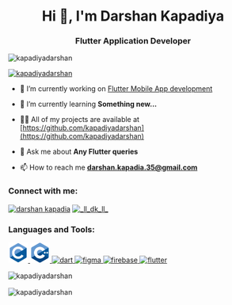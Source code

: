 <h1 align="center">Hi 👋, I'm Darshan Kapadiya</h1>
<h3 align="center">Flutter Application Developer</h3>

<p align="left"> <img src="https://komarev.com/ghpvc/?username=kapadiyadarshan&label=Profile%20views&color=0e75b6&style=flat" alt="kapadiyadarshan" /> </p>

<p align="left"> <a href="https://github.com/ryo-ma/github-profile-trophy"><img src="https://github-profile-trophy.vercel.app/?username=kapadiyadarshan" alt="kapadiyadarshan" /></a> </p>

- 🔭 I’m currently working on [Flutter Mobile App development](https://github.com/kapadiyadarshan/FBChat_app)

- 🌱 I’m currently learning **Something new...**

- 👨‍💻 All of my projects are available at [https://github.com/kapadiyadarshan](https://github.com/kapadiyadarshan)

- 💬 Ask me about **Any Flutter queries**

- 📫 How to reach me **darshan.kapadia.35@gmail.com**

<h3 align="left">Connect with me:</h3>
<p align="left">
<a href="https://fb.com/darshan kapadia" target="blank"><img align="center" src="https://raw.githubusercontent.com/rahuldkjain/github-profile-readme-generator/master/src/images/icons/Social/facebook.svg" alt="darshan kapadia" height="30" width="40" /></a>
<a href="https://instagram.com/_ll_dk_ll_" target="blank"><img align="center" src="https://raw.githubusercontent.com/rahuldkjain/github-profile-readme-generator/master/src/images/icons/Social/instagram.svg" alt="_ll_dk_ll_" height="30" width="40" /></a>
</p>

<h3 align="left">Languages and Tools:</h3>
<p align="left"> <a href="https://www.cprogramming.com/" target="_blank" rel="noreferrer"> <img src="https://raw.githubusercontent.com/devicons/devicon/master/icons/c/c-original.svg" alt="c" width="40" height="40"/> </a> <a href="https://www.w3schools.com/cpp/" target="_blank" rel="noreferrer"> <img src="https://raw.githubusercontent.com/devicons/devicon/master/icons/cplusplus/cplusplus-original.svg" alt="cplusplus" width="40" height="40"/> </a> <a href="https://dart.dev" target="_blank" rel="noreferrer"> <img src="https://www.vectorlogo.zone/logos/dartlang/dartlang-icon.svg" alt="dart" width="40" height="40"/> </a> <a href="https://www.figma.com/" target="_blank" rel="noreferrer"> <img src="https://www.vectorlogo.zone/logos/figma/figma-icon.svg" alt="figma" width="40" height="40"/> </a> <a href="https://firebase.google.com/" target="_blank" rel="noreferrer"> <img src="https://www.vectorlogo.zone/logos/firebase/firebase-icon.svg" alt="firebase" width="40" height="40"/> </a> <a href="https://flutter.dev" target="_blank" rel="noreferrer"> <img src="https://www.vectorlogo.zone/logos/flutterio/flutterio-icon.svg" alt="flutter" width="40" height="40"/> </a> </p>

<p><img align="center" src="https://github-readme-stats.vercel.app/api/top-langs?username=kapadiyadarshan&show_icons=true&locale=en&layout=compact" alt="kapadiyadarshan" /></p>

<p><img align="center" src="https://github-readme-streak-stats.herokuapp.com/?user=kapadiyadarshan&" alt="kapadiyadarshan" /></p>
